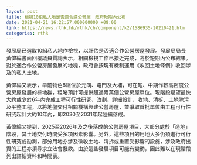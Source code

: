 ```yaml
---
layout: post
title: 檢視10組私人地是否適合建公營屋　政府短期內公布
date: 2021-04-21 16:22:57.000000000 +08:00
link: https://news.rthk.hk/rthk/ch/component/k2/1586935-20210421.htm
categories: rthk
---
```


發展局已選取10組私人地作檢視，以評估是否適合作公營房屋發展。發展局局長黃偉綸書面回覆議員質詢表示，相關檢視工作已接近完成，將於短期內公布結果。對於適合作公營房屋發展的地塊，政府會按現有機制運用《收回土地條例》收回涉及的私人土地。

黃偉綸又表示，早前物色8組位於元朗、屯門及大埔，可在短、中期作較高密度公營房屋發展的棕地群，粗略預計可提供超過兩萬個公營房屋單位。現階段期望最快大約或少於6年內完成工程可行性研究、改劃、詳細設計、收地、清拆、土地除污及平整工程，以將地盤交付相關機構興建公營房屋，並爭取首批單位由工程可行性研究起計大約10年內，即2030至2031年起陸續落成。
 
黃偉綸又提到，2025至2026年及之後落成的公營房屋項目，大部分處於「造地」階段，其土地交付時間受多項因素影響。另外，這些項目的用地大多仍須進行可行性研究或勘測，部分用地亦涉及徵收土地、清拆或重置受影響的設施，涉及政府出資的工程亦須尋求立法會撥款。由於這些發展項目可能有變動，因此難以在現階段列出詳細資料和時間表。
